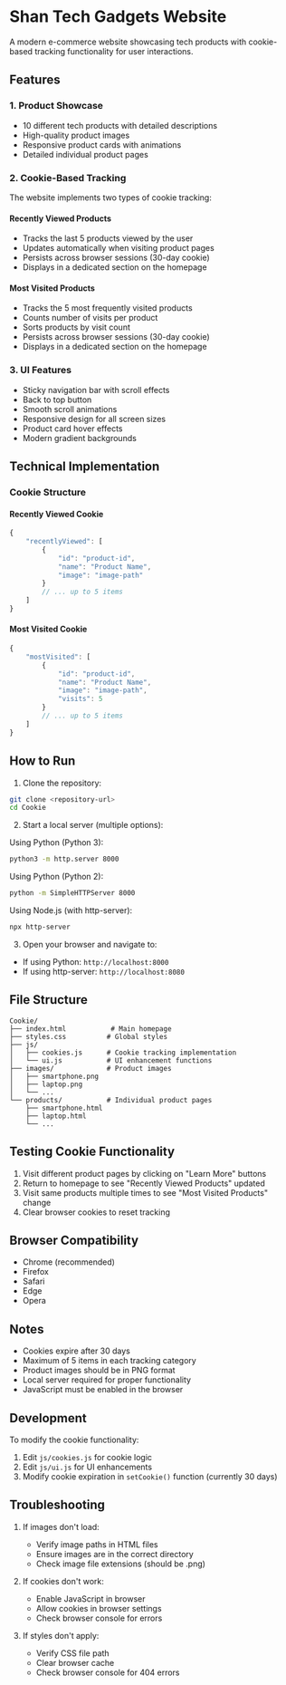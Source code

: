 # Shan Tech Gadgets Website

A modern e-commerce website showcasing tech products with cookie-based tracking functionality for user interactions.

## Features

### 1. Product Showcase
- 10 different tech products with detailed descriptions
- High-quality product images
- Responsive product cards with animations
- Detailed individual product pages

### 2. Cookie-Based Tracking
The website implements two types of cookie tracking:

#### Recently Viewed Products
- Tracks the last 5 products viewed by the user
- Updates automatically when visiting product pages
- Persists across browser sessions (30-day cookie)
- Displays in a dedicated section on the homepage

#### Most Visited Products
- Tracks the 5 most frequently visited products
- Counts number of visits per product
- Sorts products by visit count
- Persists across browser sessions (30-day cookie)
- Displays in a dedicated section on the homepage

### 3. UI Features
- Sticky navigation bar with scroll effects
- Back to top button
- Smooth scroll animations
- Responsive design for all screen sizes
- Product card hover effects
- Modern gradient backgrounds

## Technical Implementation

### Cookie Structure

#### Recently Viewed Cookie
```javascript
{
    "recentlyViewed": [
        {
            "id": "product-id",
            "name": "Product Name",
            "image": "image-path"
        }
        // ... up to 5 items
    ]
}
```

#### Most Visited Cookie
```javascript
{
    "mostVisited": [
        {
            "id": "product-id",
            "name": "Product Name",
            "image": "image-path",
            "visits": 5
        }
        // ... up to 5 items
    ]
}
```

## How to Run

1. Clone the repository:
```bash
git clone <repository-url>
cd Cookie
```

2. Start a local server (multiple options):

Using Python (Python 3):
```bash
python3 -m http.server 8000
```

Using Python (Python 2):
```bash
python -m SimpleHTTPServer 8000
```

Using Node.js (with http-server):
```bash
npx http-server
```

3. Open your browser and navigate to:
- If using Python: `http://localhost:8000`
- If using http-server: `http://localhost:8080`

## File Structure
```
Cookie/
├── index.html           # Main homepage
├── styles.css          # Global styles
├── js/
│   ├── cookies.js      # Cookie tracking implementation
│   └── ui.js           # UI enhancement functions
├── images/             # Product images
│   ├── smartphone.png
│   ├── laptop.png
│   └── ...
└── products/           # Individual product pages
    ├── smartphone.html
    ├── laptop.html
    └── ...
```

## Testing Cookie Functionality

1. Visit different product pages by clicking on "Learn More" buttons
2. Return to homepage to see "Recently Viewed Products" updated
3. Visit same products multiple times to see "Most Visited Products" change
4. Clear browser cookies to reset tracking

## Browser Compatibility

- Chrome (recommended)
- Firefox
- Safari
- Edge
- Opera

## Notes

- Cookies expire after 30 days
- Maximum of 5 items in each tracking category
- Product images should be in PNG format
- Local server required for proper functionality
- JavaScript must be enabled in the browser

## Development

To modify the cookie functionality:
1. Edit `js/cookies.js` for cookie logic
2. Edit `js/ui.js` for UI enhancements
3. Modify cookie expiration in `setCookie()` function (currently 30 days)

## Troubleshooting

1. If images don't load:
   - Verify image paths in HTML files
   - Ensure images are in the correct directory
   - Check image file extensions (should be .png)

2. If cookies don't work:
   - Enable JavaScript in browser
   - Allow cookies in browser settings
   - Check browser console for errors

3. If styles don't apply:
   - Verify CSS file path
   - Clear browser cache
   - Check browser console for 404 errors 